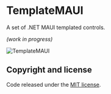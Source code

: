 # TemplateMAUI

A set of .NET MAUI templated controls.

_(work in progress)_

![TemplateMAUI](https://raw.githubusercontent.com/jsuarezruiz/TemplateMAUI/main/images/templatemaui-promo.png)

## Copyright and license

Code released under the [MIT license](https://opensource.org/licenses/MIT).
